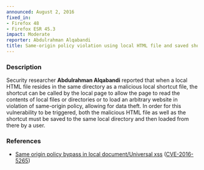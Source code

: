 ```yaml
---
announced: August 2, 2016
fixed_in:
- Firefox 48
- Firefox ESR 45.3
impact: Moderate
reporter: Abdulrahman Alqabandi
title: Same-origin policy violation using local HTML file and saved shortcut file
---
```


<h3>Description</h3>

<p>Security researcher <strong>Abdulrahman Alqabandi</strong> reported that when a local
HTML file resides in the same directory as a malicious local shortcut file, the shortcut
can be called by the local page to allow the page to read the contents of local files or
directories or to load an arbitrary website in violation of same-origin policy, allowing
for data theft. In order for this vulnerability to be triggered, both the malicious HTML
file as well as the shortcut must be saved to the same local directory and then loaded
from there by a user.
</p>

<h3>References</h3>

<ul>
  <li><a href="https://bugzilla.mozilla.org/show_bug.cgi?id=1278013">
        Same origin policy bypass in local document/Universal xss</a>
(<a href="http://cve.mitre.org/cgi-bin/cvename.cgi?name=CVE-2016-5265"
class="ex-ref">CVE-2016-5265</a>)</li>
</ul>

